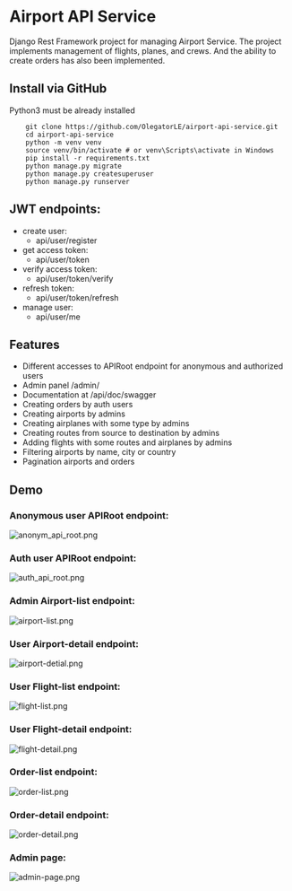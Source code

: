 # Airport API Service

Django Rest Framework project for managing Airport Service.
The project implements management of flights, planes, and crews. And the ability to create orders has also been implemented.

## Install via GitHub

Python3 must be already installed
```shell
    git clone https://github.com/OlegatorLE/airport-api-service.git
    cd airport-api-service
    python -m venv venv
    source venv/bin/activate # or venv\Scripts\activate in Windows
    pip install -r requirements.txt
    python manage.py migrate
    python manage.py createsuperuser
    python manage.py runserver
```

## JWT endpoints:
- create user:
  - api/user/register
- get access token:
  - api/user/token
- verify access token:
  - api/user/token/verify
- refresh token:
  - api/user/token/refresh
- manage user:
  - api/user/me

## Features

- Different accesses to APIRoot endpoint for anonymous and authorized users
- Admin panel /admin/
- Documentation at /api/doc/swagger
- Creating orders by auth users
- Creating airports by admins
- Creating airplanes with some type by admins
- Creating routes from source to destination by admins
- Adding flights with some routes and airplanes by admins
- Filtering airports by name, city or country
- Pagination airports and orders

## Demo
### Anonymous user APIRoot endpoint:
![anonym_api_root.png](https://github.com/OlegatorLE/airport-api-service/tree/develop/demo_images%2Fanonym_api_root.png)
### Auth user APIRoot endpoint:
![auth_api_root.png](https://github.com/OlegatorLE/airport-api-service/tree/develop/demo_images%2Fauth_api_root.png)
### Admin Airport-list endpoint:
![airport-list.png](https://github.com/OlegatorLE/airport-api-service/tree/develop/demo_images%2Fairport-list.png)
### User Airport-detail endpoint:
![airport-detial.png](https://github.com/OlegatorLE/airport-api-service/tree/develop/demo_images%2Fairport-detial.png)
### User Flight-list endpoint:
![flight-list.png](https://github.com/OlegatorLE/airport-api-service/tree/develop/demo_images%2Fflight-list.png)
### User Flight-detail endpoint:
![flight-detail.png](https://github.com/OlegatorLE/airport-api-service/tree/develop/demo_images%2Fflight-detail.png)
### Order-list endpoint:
![order-list.png](https://github.com/OlegatorLE/airport-api-service/tree/develop/demo_images%2Forder-list.png)
### Order-detail endpoint:
![order-detail.png](https://github.com/OlegatorLE/airport-api-service/tree/develop/demo_images%2Forder-detail.png)
### Admin page:
![admin-page.png](https://github.com/OlegatorLE/airport-api-service/tree/develop/demo_images%2Fadmin-page.png)
